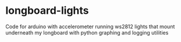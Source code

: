 # longboard-lights
Code for arduino with accelerometer running ws2812 lights that mount underneath my longboard with python graphing and logging utilities
